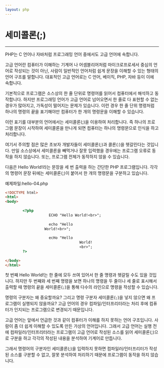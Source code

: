 ```yaml
---
layout: php
---
```


# 세미콜론(;)
---
PHP는 C 언어나 자바처럼 프로그래밍 언어 중에서도 고급 언어에 속합니다.  
 
고급 언어란 컴퓨터가 이해하는 기계어 나 어셈블리어처럼 마이크로프로세서 중심의 언어로 작성되는 것이 아닌, 사람이 일반적인 언어처럼 쉽게 문장을 이해할 수 있는 형태의 언어 구조를 말합니다. 대표적인 고급 언어로는 C 언어, 베이직, PHP, 자바 등이 이에 속합니다.  
 
기본적으로 프로그램은 소스상의 한 줄 단위로 명령어를 읽어서 컴퓨터에서 해석하고 동작합니다. 하지만 프로그래밍 언어가 고급 언어로 넘어오면서 한 줄로 다 표현할 수 없는 경우가 많아지고, 가독성이 떨어지는 문제가 있습니다. 이런 경우 한 줄 단위 명령처럼 하나의 명령의 끝을 표기해야만 컴퓨터가 한 개의 명령문을 이해할 수 있습니다.  
 
이런 표기를 대부분의 언어에서는 세미콜론(;)을 이용하여 처리합니다. 즉 하나의 프로그램 문장이 시작하여 세미콜론을 만나게 되면 컴퓨터는 하나의 명령문으로 인식을 하고 처리합니다.  

여기서 주의할 점은 많은 초보자 개발자들이 세미콜론(;)과 콜론(:)을 헷갈린다는 것입니다. 만일 소스상에서 세미콜론을 빼먹거나 잘못 입력했을 경우에는 프로그램 오류로 동작을 하지 않습니다. 또는, 프로그램 전체가 동작하지 않을 수 있습니다.  
 
다음은 Hello World!라는 문장을 세 번 출력을 하는 간단한 PHP 프로그램입니다. 각각의 명령어 문장 뒤에는 세미콜론(;)이 붙어서 한 개의 명령문을 구분하고 있습니다.  

예제파일:hello-04.php
```html
<!DOCTYPE html>
<html>
<body>
 
       	<?php
                 	ECHO "Hello World!<br>";
       	
                 	echo "Hello
       		 	  World!<br>";
       	
                 	ecHo "Hello
                            	  World!
                            	  <br>";
       	?>
 
</body>
</html>
```

첫 번째 Hello World!는 한 줄에 모두 쓰여 있어서 한 줄 명령과 헷갈릴 수도 있을 것입니다. 하지만 두 번째와 세 번째 명령을 보면 하나의 명령을 두 줄이나 세 줄로 표시해서 출력할 때 명령의 끝을 세미콜론(`;`)을 통해 다수의 라인으로 명령을 작성할 수 있습니다.  
 
명령의 구분자는 왜 중요할까요? 그리고 명령 구분자 세미콜론(`;`)을 넣지 않으면 왜 프로그램이 실행되지 않을까요? 고급 언어의 경우 컴파일/인터프리터라는 처리 후에 컴퓨터가 인지되는 프로그램으로 변경되기 때문입니다.  

고급 언어는 앞에서 언급한 것과 같이 컴퓨터가 이해를 하지 못하는 언어 구조입니다. 사람이 좀 더 쉽게 이해할 수 있도록 만든 가상의 언어입니다. 그래서 고급 언어는 실행 전에 컴파일러/인터프리터라는 프로그램이 고급 언어로 작성된 소스를 읽어 세미콜론(;)으로 구분을 하고 각각의 작성된 내용을 분석하여 기계어로 만듭니다.  

그래서 명령어의 구분자인 세미콜론(;)을 입력하지 못하면 컴파일러/인터프리터가 작성된 소스를 구분할 수 없고, 잘못 분석하여 처리하기 때문에 프로그램이 동작을 하지 않습니다.  

<br><br>